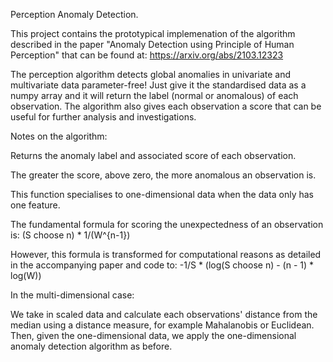 Perception Anomaly Detection.

This project contains the prototypical implemenation of the algorithm described in the paper "Anomaly Detection using Principle of Human Perception" 
that can be found at: https://arxiv.org/abs/2103.12323

The perception algorithm detects global anomalies in univariate and multivariate data parameter-free! Just give it the standardised data as a numpy array and it will return
the label (normal or anomalous) of each observation. The algorithm also gives each observation a score that can be useful for further analysis and investigations.

Notes on the algorithm:

  Returns the anomaly label and associated score of each observation.

  The greater the score, above zero, the more anomalous an observation is.

  This function specialises to one-dimensional data when the data only has one feature.

  The fundamental formula for scoring the unexpectedness of an observation is:
  (S choose n) * 1/(W^{n-1})

  However, this formula is transformed for computational reasons as detailed in the accompanying paper and code to:
  -1/S * (log(S choose n) - (n - 1) * log(W))

In the multi-dimensional case:

   We take in scaled data and calculate each observations' distance from the median using a
   distance measure, for example Mahalanobis or Euclidean. Then, given the one-dimensional data, we apply the
   one-dimensional anomaly detection algorithm as before.
